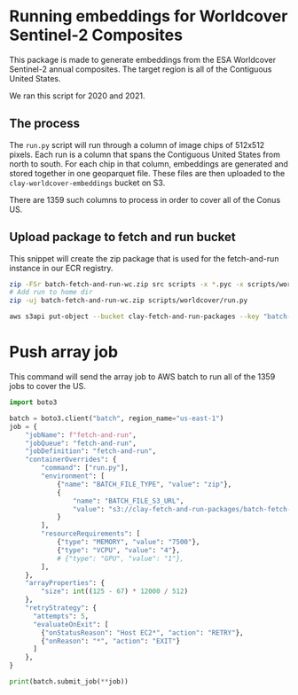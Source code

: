 # Running embeddings for Worldcover Sentinel-2 Composites
This package is made to generate embeddings from the ESA Worldcover
Sentinel-2 annual composites. The target region is all of the
Contiguous United States.

We ran this script for 2020 and 2021.

## The process
The `run.py` script will run through a column of image chips of 512x512 pixels.
Each run is a column that spans the Contiguous United States from north to
south. For each chip in that column, embeddings are generated and stored
together in one geoparquet file. These files are then uploaded to the
`clay-worldcover-embeddings` bucket on S3.

There are 1359 such columns to process in order to cover all of the Conus US.

## Upload package to fetch and run bucket
This snippet will create the zip package that is used for the fetch-and-run
instance in our ECR registry.

```bash
zip -FSr batch-fetch-and-run-wc.zip src scripts -x *.pyc -x scripts/worldcover/wandb/**\*
# Add run to home dir
zip -uj batch-fetch-and-run-wc.zip scripts/worldcover/run.py

aws s3api put-object --bucket clay-fetch-and-run-packages --key "batch-fetch-and-run-wc.zip" --body "batch-fetch-and-run-wc.zip"
```

# Push array job
This command will send the array job to AWS batch to run all of the
1359 jobs to cover the US.

```python
import boto3

batch = boto3.client("batch", region_name="us-east-1")
job = {
    "jobName": f"fetch-and-run",
    "jobQueue": "fetch-and-run",
    "jobDefinition": "fetch-and-run",
    "containerOverrides": {
        "command": ["run.py"],
        "environment": [
            {"name": "BATCH_FILE_TYPE", "value": "zip"},
            {
                "name": "BATCH_FILE_S3_URL",
                "value": "s3://clay-fetch-and-run-packages/batch-fetch-and-run-wc.zip",
            }
        ],
        "resourceRequirements": [
            {"type": "MEMORY", "value": "7500"},
            {"type": "VCPU", "value": "4"},
            # {"type": "GPU", "value": "1"},
        ],
    },
    "arrayProperties": {
        "size": int((125 - 67) * 12000 / 512)
    },
    "retryStrategy": {
      "attempts": 5,
      "evaluateOnExit": [
        {"onStatusReason": "Host EC2*", "action": "RETRY"},
        {"onReason": "*", "action": "EXIT"}
      ]
    },
}

print(batch.submit_job(**job))
```

